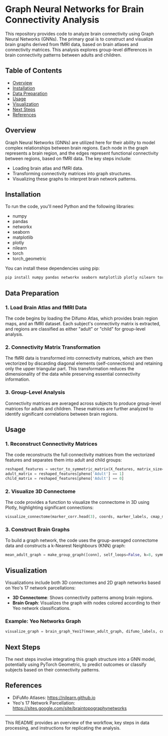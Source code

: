 # Graph Neural Networks for Brain Connectivity Analysis

This repository provides code to analyze brain connectivity using Graph Neural Networks (GNNs). The primary goal is to construct and visualize brain graphs derived from fMRI data, based on brain atlases and connectivity matrices. This analysis explores group-level differences in brain connectivity patterns between adults and children.

## Table of Contents
- [Overview](#overview)
- [Installation](#installation)
- [Data Preparation](#data-preparation)
- [Usage](#usage)
- [Visualization](#visualization)
- [Next Steps](#next-steps)
- [References](#references)

## Overview

Graph Neural Networks (GNNs) are utilized here for their ability to model complex relationships between brain regions. Each node in the graph represents a brain region, and the edges represent functional connectivity between regions, based on fMRI data. The key steps include:

- Loading brain atlas and fMRI data.
- Transforming connectivity matrices into graph structures.
- Visualizing these graphs to interpret brain network patterns.

## Installation

To run the code, you'll need Python and the following libraries:

- numpy
- pandas
- networkx
- seaborn
- matplotlib
- plotly
- nilearn
- torch
- torch_geometric

You can install these dependencies using pip:

```bash
pip install numpy pandas networkx seaborn matplotlib plotly nilearn torch torch_geometric
```

## Data Preparation

### 1. Load Brain Atlas and fMRI Data

The code begins by loading the Difumo Atlas, which provides brain region maps, and an fMRI dataset. Each subject's connectivity matrix is extracted, and regions are classified as either "adult" or "child" for group-level analysis.

### 2. Connectivity Matrix Transformation

The fMRI data is transformed into connectivity matrices, which are then vectorized by discarding diagonal elements (self-connections) and retaining only the upper triangular part. This transformation reduces the dimensionality of the data while preserving essential connectivity information.

### 3. Group-Level Analysis

Connectivity matrices are averaged across subjects to produce group-level matrices for adults and children. These matrices are further analyzed to identify significant correlations between brain regions.

## Usage

### 1. Reconstruct Connectivity Matrices

The code reconstructs the full connectivity matrices from the vectorized features and separates them into adult and child groups:

```python
reshaped_features = vector_to_symmetric_matrix(X_features, matrix_size=64)
adult_matrix = reshaped_features[pheno['Adult'] == 1]
child_matrix = reshaped_features[pheno['Adult'] == 0]
```

### 2. Visualize 3D Connectome

The code provides a function to visualize the connectome in 3D using Plotly, highlighting significant connections:

```python
visualize_connectome(marker_corr.head(3), coords, marker_labels, cmap_markers='Paired', cmap_edges='cool')
```

### 3. Construct Brain Graphs

To build a graph network, the code uses the group-averaged connectome data and constructs a k-Nearest Neighbours (KNN) graph:

```python
mean_adult_graph = make_group_graph([conn], self_loops=False, k=8, symmetric=True)
```

## Visualization

Visualizations include both 3D connectomes and 2D graph networks based on Yeo's 17 network parcellations:

- **3D Connectome**: Shows connectivity patterns among brain regions.
- **Brain Graph**: Visualizes the graph with nodes colored according to their Yeo network classifications.

### Example: Yeo Networks Graph
```python
visualize_graph = brain_graph_Yeo17(mean_adult_graph, difumo_labels, color_map=None, layout='kamada_kawai', node_size=200, edge_width=1, alpha=0.2, figsize=(25, 25))
```

## Next Steps

The next steps involve integrating this graph structure into a GNN model, potentially using PyTorch Geometric, to predict outcomes or classify subjects based on their connectivity patterns.

## References

- DiFuMo Atlases: https://nilearn.github.io
- Yeo's 17 Network Parcellation: https://sites.google.com/site/braintopographynetworks

---

This README provides an overview of the workflow, key steps in data processing, and instructions for replicating the analysis.
